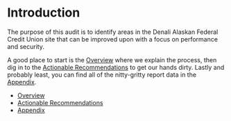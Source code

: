 Introduction
=======

The purpose of this audit is to identify areas in the Denali Alaskan Federal Credit Union site that can be improved upon with a focus on performance and security.

A good place to start is the [Overview](overview.md) where we explain the process, then dig in to the [Actionable Recommendations](actionable_recommendations.md) to get our hands dirty. Lastly and probably least, you can find all of the nitty-gritty report data in the [Appendix](appendix.md).

* [Overview](overview.md)
* [Actionable Recommendations](actionable_recommendations.md)
* [Appendix](appendix.md)